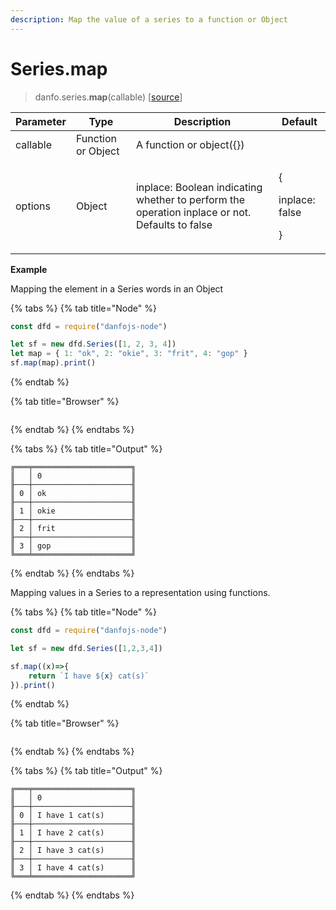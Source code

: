 ```yaml
---
description: Map the value of a series to a function or Object
---
```


# Series.map

> danfo.series.**map**(callable) \[[source](https://github.com/opensource9ja/danfojs/blob/master/danfojs/src/core/series.js#L685)]

| Parameter | Type               | Description                                                                                    | Default                               |
| --------- | ------------------ | ---------------------------------------------------------------------------------------------- | ------------------------------------- |
| callable  | Function or Object | A function or object({})                                                                       |                                       |
| options   | Object             | inplace: Boolean indicating whether to perform the operation inplace or not. Defaults to false | <p>{</p><p>inplace: false</p><p>}</p> |

**Example**

Mapping the element in a Series  words in an Object

{% tabs %}
{% tab title="Node" %}
```javascript
const dfd = require("danfojs-node")

let sf = new dfd.Series([1, 2, 3, 4])
let map = { 1: "ok", 2: "okie", 3: "frit", 4: "gop" }
sf.map(map).print()

```
{% endtab %}

{% tab title="Browser" %}
```
```
{% endtab %}
{% endtabs %}

{% tabs %}
{% tab title="Output" %}
```
╔═══╤══════════════════════╗
║   │ 0                    ║
╟───┼──────────────────────╢
║ 0 │ ok                   ║
╟───┼──────────────────────╢
║ 1 │ okie                 ║
╟───┼──────────────────────╢
║ 2 │ frit                 ║
╟───┼──────────────────────╢
║ 3 │ gop                  ║
╚═══╧══════════════════════╝
```
{% endtab %}
{% endtabs %}

Mapping values in a Series to a representation using functions.

{% tabs %}
{% tab title="Node" %}
```javascript
const dfd = require("danfojs-node")

let sf = new dfd.Series([1,2,3,4])

sf.map((x)=>{
    return `I have ${x} cat(s)`
}).print()

```
{% endtab %}

{% tab title="Browser" %}
```
```
{% endtab %}
{% endtabs %}

{% tabs %}
{% tab title="Output" %}
```
╔═══╤══════════════════════╗
║   │ 0                    ║
╟───┼──────────────────────╢
║ 0 │ I have 1 cat(s)      ║
╟───┼──────────────────────╢
║ 1 │ I have 2 cat(s)      ║
╟───┼──────────────────────╢
║ 2 │ I have 3 cat(s)      ║
╟───┼──────────────────────╢
║ 3 │ I have 4 cat(s)      ║
╚═══╧══════════════════════╝
```
{% endtab %}
{% endtabs %}
